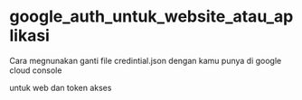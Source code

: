 # google_auth_untuk_website_atau_aplikasi

Cara megnunakan 
ganti file credintial.json dengan kamu punya di google cloud console

untuk web dan token akses

